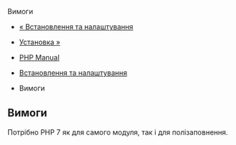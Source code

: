 Вимоги

-   [« Встановлення та налаштування](ds.setup.md)
    
-   [Установка »](ds.installation.md)
    
-   [PHP Manual](index.md)
    
-   [Встановлення та налаштування](ds.setup.md)
    
-   Вимоги
    

## Вимоги

Потрібно PHP 7 як для самого модуля, так і для полізаповнення.